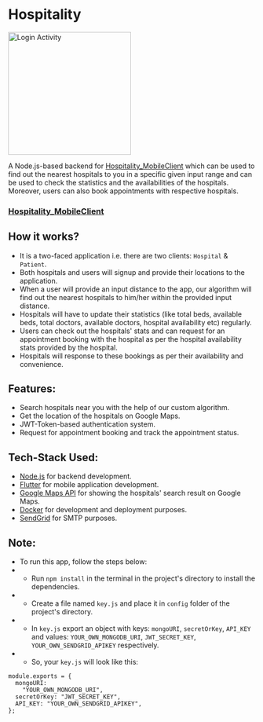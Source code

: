 # Hospitality
<img src="https://user-images.githubusercontent.com/38679082/79780084-03f5f480-8359-11ea-8083-399d62bf484e.png" alt="Login Activity" width="250"/>

A Node.js-based backend for [Hospitality_MobileClient](https://github.com/Bhanups123/Hospitality_MobileClient) which can be used to find out the nearest hospitals to you in a specific given input range and can be used to check the statistics and the availabilities of the hospitals. Moreover, users can also book appointments with respective hospitals.


### [Hospitality_MobileClient](https://github.com/Bhanups123/Hospitality_MobileClient)


## How it works?
- It is a two-faced application i.e. there are two clients: `Hospital` & `Patient`. 
- Both hospitals and users will signup and provide their locations to the application.
- When a user will provide an input distance to the app, our algorithm will find out the nearest hospitals to him/her within the provided input distance.
- Hospitals will have to update their statistics (like total beds, available beds, total doctors, available doctors, hospital availability etc)  regularly.
- Users can check out the hospitals' stats and can request for an appointment booking with the hospital as per the hospital availability stats provided by the hospital.
- Hospitals will response to these bookings as per their availability and convenience.


## Features:
- Search hospitals near you with the help of our custom algorithm.
- Get the location of the hospitals on Google Maps.
- JWT-Token-based authentication system.
- Request for appointment booking and track the appointment status.


## Tech-Stack Used:
- [Node.js](https://nodejs.org/en/) for backend development.
- [Flutter](https://flutter.dev/) for mobile application development.
- [Google Maps API](https://developers.google.com/maps/documentation) for showing the hospitals' search result on Google Maps.
- [Docker](https://www.docker.com/) for development and deployment purposes.
- [SendGrid](https://app.sendgrid.com/) for SMTP purposes.


## Note:
- To run this app, follow the steps below:
- - Run `npm install` in the terminal in the project's directory to install the dependencies.
- - Create a file named `key.js` and place it in `config` folder of the project's directory.
- - In `key.js` export an object with keys: `mongoURI`, `secretOrKey`, `API_KEY` and values: `YOUR_OWN_MONGODB_URI`, `JWT_SECRET_KEY`, `YOUR_OWN_SENDGRID_APIKEY` respectively.
- - So, your `key.js` will look like this: 
```
module.exports = {
  mongoURI:
    "YOUR_OWN_MONGODB_URI",
  secretOrKey: "JWT_SECRET_KEY",
  API_KEY: "YOUR_OWN_SENDGRID_APIKEY",
};
```
